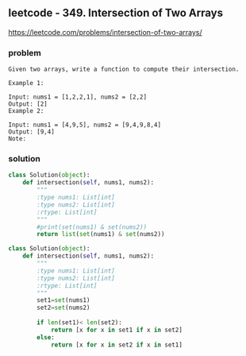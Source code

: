 ## leetcode - 349. Intersection of Two Arrays
https://leetcode.com/problems/intersection-of-two-arrays/
### problem
```
Given two arrays, write a function to compute their intersection.

Example 1:

Input: nums1 = [1,2,2,1], nums2 = [2,2]
Output: [2]
Example 2:

Input: nums1 = [4,9,5], nums2 = [9,4,9,8,4]
Output: [9,4]
Note:
```
### solution
```python
class Solution(object):
    def intersection(self, nums1, nums2):
        """
        :type nums1: List[int]
        :type nums2: List[int]
        :rtype: List[int]
        """
        #print(set(nums1) & set(nums2))
        return list(set(nums1) & set(nums2))
```
```python
class Solution(object):
    def intersection(self, nums1, nums2):
        """
        :type nums1: List[int]
        :type nums2: List[int]
        :rtype: List[int]
        """
        set1=set(nums1)
        set2=set(nums2)
        
        if len(set1)< len(set2):
            return [x for x in set1 if x in set2]
        else:
            return [x for x in set2 if x in set1]
```